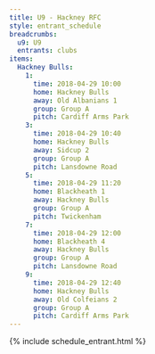 ```yaml
---
title: U9 - Hackney RFC
style: entrant_schedule
breadcrumbs:
  u9: U9
  entrants: clubs
items:
  Hackney Bulls:
    1:
      time: 2018-04-29 10:00
      home: Hackney Bulls
      away: Old Albanians 1
      group: Group A
      pitch: Cardiff Arms Park
    3:
      time: 2018-04-29 10:40
      home: Hackney Bulls
      away: Sidcup 2
      group: Group A
      pitch: Lansdowne Road
    5:
      time: 2018-04-29 11:20
      home: Blackheath 1
      away: Hackney Bulls
      group: Group A
      pitch: Twickenham
    7:
      time: 2018-04-29 12:00
      home: Blackheath 4
      away: Hackney Bulls
      group: Group A
      pitch: Lansdowne Road
    9:
      time: 2018-04-29 12:40
      home: Hackney Bulls
      away: Old Colfeians 2
      group: Group A
      pitch: Cardiff Arms Park
---
```


{% include schedule_entrant.html %}
